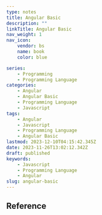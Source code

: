 ```yaml
---
type: notes
title: Angular Basic
description: ""
linkTitle: Angular Basic
nav_weight: 1
nav_icon:
    vendor: bs
    name: book
    color: blue

series:
    - Programming
    - Programming Language
categories:
    - Angular
    - Angular Basic
    - Programming Language
    - Javascript
tags:
    - Angular
    - Javascript
    - Programming Language
    - Angular Basic
lastmod: 2023-12-10T04:15:42.345Z
date: 2023-11-26T13:02:12.342Z
draft: published
keywords:
    - Javascript
    - Programming Language
    - Angular
slug: angular-basic
---
```


## Reference

